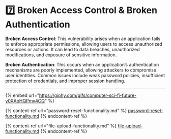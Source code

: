 # 7️⃣ Broken Access Control & Broken Authentication

**Broken Access Control**: This vulnerability arises when an application fails to enforce appropriate permissions, allowing users to access unauthorized resources or actions. It can lead to data breaches, unauthorized modifications, and exposure of sensitive information.

**Broken Authentication**: This occurs when an application’s authentication mechanisms are poorly implemented, allowing attackers to compromise user identities. Common issues include weak password policies, insufficient protection of credentials, and improper session handling.

***

{% embed url="https://giphy.com/gifs/computer-sci-fi-future-y0XAoHQPmv4CQ" %}

{% content-ref url="password-reset-functionality.md" %}
[password-reset-functionality.md](password-reset-functionality.md)
{% endcontent-ref %}

{% content-ref url="file-upload-functionality.md" %}
[file-upload-functionality.md](file-upload-functionality.md)
{% endcontent-ref %}
